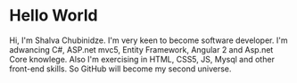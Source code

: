 # Hello World
Hi, I'm Shalva Chubinidze.
I'm very keen to become software developer. 
I'm adwancing C#, ASP.net mvc5, Entity Framework, Angular 2 and Asp.net Core knowlege. 
Also I'm exercising in HTML, CSS5, JS, Mysql and other front-end skills.
So GitHub will become my second universe.
